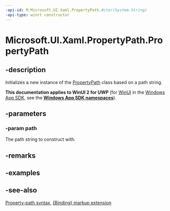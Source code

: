 ```yaml
---
-api-id: M:Microsoft.UI.Xaml.PropertyPath.#ctor(System.String)
-api-type: winrt constructor
---
```


<!-- Method syntax
public PropertyPath(System.String path)
-->

# Microsoft.UI.Xaml.PropertyPath.PropertyPath

## -description
Initializes a new instance of the [PropertyPath](propertypath.md) class based on a path string.

**This documentation applies to WinUI 2 for UWP** (for [WinUI](/windows/apps/winui/winui3/) in the [Windows App SDK](/windows/apps/windows-app-sdk/), see the **[Windows App SDK namespaces](/windows/windows-app-sdk/api/winrt/)**).

## -parameters
### -param path
The path string to construct with.

## -remarks

## -examples

## -see-also
[Property-path syntax](/windows/uwp/xaml-platform/property-path-syntax), [{Binding} markup extension](/windows/uwp/xaml-platform/binding-markup-extension)
